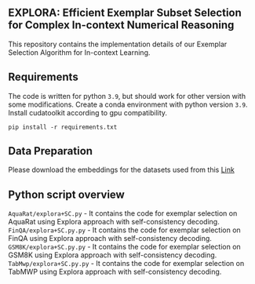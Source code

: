 ## EXPLORA: Efficient Exemplar Subset Selection for Complex In-context Numerical Reasoning

This repository contains the implementation details of our Exemplar Selection Algorithm for In-context Learning.



## Requirements
The code is written for python `3.9`, but should work for other version with some modifications.
Create a conda environment with python version `3.9`.  Install cudatoolkit according to gpu compatibility.
```
pip install -r requirements.txt
```

## Data Preparation

Please download the embeddings for the datasets used from this [Link](https://drive.google.com/drive/folders/1pWFBRMBsnWS5Ty1owK2lyIy7vPCIO4_R?usp=sharing) 

## Python script overview

`AquaRat/explora+SC.py` - It contains the code for exemplar selection on AquaRat using Explora approach with self-consistency decoding.\
`FinQA/explora+SC.py.py` - It contains the code for exemplar selection on FinQA using Explora approach with self-consistency decoding.\
`GSM8K/explora+SC.py.py` - It contains the code for exemplar selection on GSM8K using Explora approach with self-consistency decoding.\
`TabMwp/explora+SC.py.py` - It contains the code for exemplar selection on TabMWP using Explora approach with self-consistency decoding.

